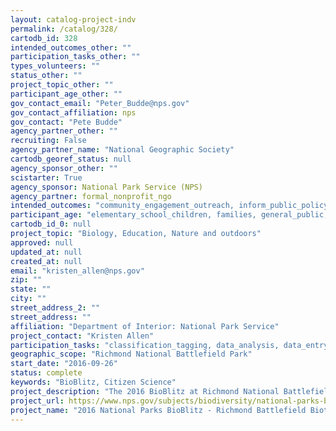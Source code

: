 ```yaml
---
layout: catalog-project-indv
permalink: /catalog/328/
cartodb_id: 328
intended_outcomes_other: ""
participation_tasks_other: ""
types_volunteers: ""
status_other: ""
project_topic_other: ""
participant_age_other: ""
gov_contact_email: "Peter_Budde@nps.gov"
gov_contact_affiliation: nps
gov_contact: "Pete Budde"
agency_partner_other: ""
recruiting: False
agency_partner_name: "National Geographic Society"
cartodb_georef_status: null
agency_sponsor_other: ""
scistarter: True
agency_sponsor: National Park Service (NPS)
agency_partner: formal_nonprofit_ngo
intended_outcomes: "community_engagement_outreach, inform_public_policy, io_education, operational_integration_use, research_advancement"
participant_age: "elementary_school_children, families, general_public, middle_school_children, targeted_group, teens"
cartodb_id_0: null
project_topic: "Biology, Education, Nature and outdoors"
approved: null
updated_at: null
created_at: null
email: "kristen_allen@nps.gov"
zip: ""
state: ""
city: ""
street_address_2: ""
street_address: ""
affiliation: "Department of Interior: National Park Service"
project_contact: "Kristen Allen"
participation_tasks: "classification_tagging, data_analysis, data_entry, finding_entities, identification, learning, observation, site_selection_description, specimen_sample_collection"
geographic_scope: "Richmond National Battlefield Park"
start_date: "2016-09-26"
status: complete
keywords: "BioBlitz, Citizen Science"
project_description: "The 2016 BioBlitz at Richmond National Battlefield Park will engage the local communities in the exploration of birds, reptiles, amphibians, and dragonflies in recently acquired areas of the park."
project_url: https://www.nps.gov/subjects/biodiversity/national-parks-bioblitz.htm
project_name: "2016 National Parks BioBlitz - Richmond Battlefield Biota"
---
```

